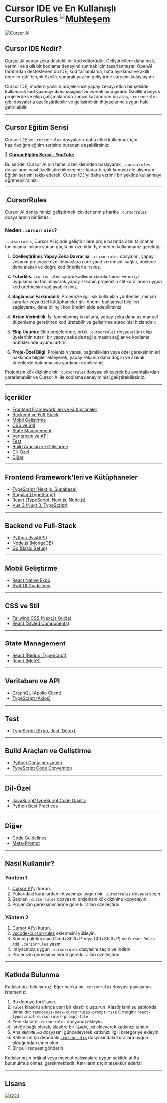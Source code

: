 # Cursor IDE ve En Kullanışlı CursorRules [![Muhteşem](https://cdn.rawgit.com/sindresorhus/awesome/d7305f38d29fed78fa85652e3a63e154dd8e8829/media/badge.svg)](https://github.com/sindresorhus/awesome)

![Cursor AI](https://webfellas.com.tr/wp-content/uploads/2025/01/cursor-ai.jpg)

## Cursor IDE Nedir?

[Cursor AI](https://cursor.sh/) yapay zeka destekli bir kod editörüdür. Geliştiricilere daha hızlı, verimli ve akıllı bir kodlama deneyimi sunmak için tasarlanmıştır. OpenAI tarafından desteklenen bu IDE, kod tamamlama, hata ayıklama ve akıllı öneriler gibi birçok özellik sunarak yazılım geliştirme sürecini kolaylaştırır.

Cursor IDE, modern yazılım projelerinde yapay zekayı etkin bir şekilde kullanarak kod yazmayı daha sezgisel ve verimli hale getirir. Özellikle büyük projelerde ve ekip çalışmalarında zaman kazandıran bu araç, `.cursorrules` gibi dosyalarla özelleştirilebilir ve geliştiricinin ihtiyaçlarına uygun hale getirilebilir.

---

## Cursor Eğitim Serisi

Cursor IDE ve `.cursorrules` dosyalarını daha etkili kullanmak için hazırladığım eğitim serisine buradan ulaşabilirsiniz:

🎥 [**Cursor Eğitim Serisi - YouTube**](https://www.youtube.com/watch?v=tSLuscvFn1A&list=PL5GV3qXlTyqNK56uV4LoeSUFisGtqf5M7)

Bu seride, Cursor AI'nin temel özelliklerinden başlayarak, `.cursorrules` dosyalarını nasıl özelleştirebileceğinize kadar birçok konuyu ele alıyorum. Eğitim serisini takip ederek, Cursor IDE'yi daha verimli bir şekilde kullanmayı öğrenebilirsiniz.

---

## .CursorRules

Cursor AI deneyiminizi geliştirmek için derlenmiş harika `.cursorrules` dosyalarının bir listesi.

### Neden `.cursorrules`?

`.cursorrules`, Cursor AI içinde geliştiricilere proje bazında özel talimatlar tanımlama imkanı sunan güçlü bir özelliktir. İşte neden kullanmanız gerektiği:

1. **Özelleştirilmiş Yapay Zeka Davranışı**: `.cursorrules` dosyaları, yapay zekanın projenize özel ihtiyaçlara göre yanıt vermesini sağlar, böylece daha alakalı ve doğru kod önerileri alırsınız.

2. **Tutarlılık**: `.cursorrules` içinde kodlama standartlarını ve en iyi uygulamaları tanımlayarak yapay zekanın projenizin stil kurallarına uygun kod üretmesini sağlayabilirsiniz.

3. **Bağlamsal Farkındalık**: Projenizle ilgili sık kullanılan yöntemler, mimari kararlar veya özel kütüphaneler gibi önemli bağlamsal bilgileri sağlayarak, daha bilinçli kod üretimi elde edebilirsiniz.

4. **Artan Verimlilik**: İyi tanımlanmış kurallarla, yapay zeka daha az manuel düzenleme gerektiren kod üretebilir ve geliştirme sürecinizi hızlandırır.

5. **Ekip Uyumu**: Ekip projelerinde, ortak `.cursorrules` dosyası tüm ekip üyelerinin tutarlı bir yapay zeka desteği almasını sağlar ve kodlama pratiklerinde uyumu artırır.

6. **Proje-Özel Bilgi**: Projenizin yapısı, bağımlılıkları veya özel gereksinimleri hakkında bilgiler ekleyerek, yapay zekanın daha doğru ve alakalı önerilerde bulunmasına yardımcı olabilirsiniz.

Projenizin kök dizinine bir `.cursorrules` dosyası ekleyerek bu avantajlardan yararlanabilir ve Cursor AI ile kodlama deneyiminizi geliştirebilirsiniz.

---

## İçerikler

- [Frontend Framework'leri ve Kütüphaneler](#frontend-frameworkleri-ve-kütüphaneler)
- [Backend ve Full-Stack](#backend-ve-full-stack)
- [Mobil Geliştirme](#mobil-geliştirme)
- [CSS ve Stil](#css-ve-stil)
- [State Management](#state-management)
- [Veritabanı ve API](#veritabanı-ve-api)
- [Test](#test)
- [Build Araçları ve Geliştirme](#build-aracları-ve-geliştirme)
- [Dil-Özel](#dil-özel)
- [Diğer](#diğer)

---

## Frontend Framework'leri ve Kütüphaneler

- [TypeScript (Next.js, Supabase)](./rules/typescript-nextjs-supabase-cursorrules-prompt-file/.cursorrules)
- [Angular (TypeScript)](./rules/angular-typescript-cursorrules-prompt-file/.cursorrules)
- [React (TypeScript, Next.js, Node.js)](./rules/react-typescript-nextjs-nodejs-cursorrules-prompt-/.cursorrules)
- [Vue 3 (Nuxt 3, TypeScript)](./rules/vue-3-nuxt-3-typescript-cursorrules-prompt-file/.cursorrules)

---

## Backend ve Full-Stack

- [Python (FastAPI)](./rules/py-fast-api/.cursorrules)
- [Node.js (MongoDB)](./rules/nodejs-mongodb-cursorrules-prompt-file-tutorial/.cursorrules)
- [Go (Basic Setup)](./rules/htmx-go-basic-cursorrules-prompt-file/.cursorrules)

---

## Mobil Geliştirme

- [React Native Expo](./rules/react-native-expo-cursorrules-prompt-file/.cursorrules)
- [SwiftUI Guidelines](./rules/swiftui-guidelines-cursorrules-prompt-file/.cursorrules)

---

## CSS ve Stil

- [Tailwind CSS (Next.js Guide)](./rules/tailwind-css-nextjs-guide-cursorrules-prompt-file/.cursorrules)
- [React (Styled Components)](./rules/react-styled-components-cursorrules-prompt-file/.cursorrules)

---

## State Management

- [React (Redux, TypeScript)](./rules/react-redux-typescript-cursorrules-prompt-file/.cursorrules)
- [React (MobX)](./rules/react-mobx-cursorrules-prompt-file/.cursorrules)

---

## Veritabanı ve API

- [GraphQL (Apollo Client)](./rules/react-graphql-apollo-client-cursorrules-prompt-file/.cursorrules)
- [TypeScript (Axios)](./rules/typescript-axios-cursorrules-prompt-file/.cursorrules)

---

## Test

- [TypeScript (Expo, Jest, Detox)](./rules/typescript-expo-jest-detox-cursorrules-prompt-file/.cursorrules)

---

## Build Araçları ve Geliştirme

- [Python Containerization](./rules/python-containerization-cursorrules-prompt-file/.cursorrules)
- [TypeScript Code Convention](./rules/typescript-code-convention-cursorrules-prompt-file/.cursorrules)

---

## Dil-Özel

- [JavaScript/TypeScript Code Quality](./rules/javascript-typescript-code-quality-cursorrules-pro/.cursorrules)
- [Python Best Practices](./rules/python-cursorrules-prompt-file-best-practices/.cursorrules)

---

## Diğer

- [Code Guidelines](./rules/code-guidelines-cursorrules-prompt-file/.cursorrules)
- [Meta-Prompt](./rules/meta-prompt-cursorrules-prompt-file/.cursorrules)

---

## Nasıl Kullanılır?

### Yöntem 1
1. [Cursor AI](https://cursor.sh/)'yı kurun.
2. Yukarıdaki kurallardan ihtiyacınıza uygun bir `.cursorrules` dosyası seçin.
3. Seçilen `.cursorrules` dosyasını projenizin kök dizinine kopyalayın.
4. Projenizin gereksinimlerine göre kuralları özelleştirin.

### Yöntem 2
1. [Cursor AI](https://cursor.sh/)'yı kurun.
2. [vscode-cursor-rules](https://marketplace.visualstudio.com/items?itemName=BeilunYang.cursor-rules) eklentisini yükleyin.
3. Komut paletini açın (Cmd+Shift+P veya Ctrl+Shift+P) ve `Cursor Rules: Add .cursorrules` yazın.
4. İhtiyacınıza uygun `.cursorrules` dosyasını seçin ve indirin.
5. Projenizin gereksinimlerine göre kuralları özelleştirin.

---

## Katkıda Bulunma

Katkılarınızı bekliyoruz! Eğer harika bir `.cursorrules` dosyası paylaşmak isterseniz:

1. Bu depoyu fork'layın.
2. `rules` klasörü altında yeni bir klasör oluşturun. Klasör ismi şu şablonda olmalıdır:
   `teknoloji-odak-cursorrules-prompt-file`
   Örneğin: `react-typescript-cursorrules-prompt-file`
3. Yeni klasöre `.cursorrules` dosyanızı ekleyin.
4. İsteğe bağlı olarak, klasöre bir `README.md` ekleyerek katkınızı tanıtın.
5. Ana `README.md` dosyasını güncelleyerek katkınızı ilgili kategoriye ekleyin.
6. Katkınızın bu depodaki [`.cursorrules`](./.cursorrules) dosyasındaki kurallara uygun olduğundan emin olun.
7. Bir pull request gönderin.

Katkılarınızın orijinal veya mevcut çalışmalara uygun şekilde atıfta bulunulmuş olması gerekmektedir. Katkılarınız için teşekkür ederiz!

---

## Lisans

[![CC0](https://licensebuttons.net/p/zero/1.0/88x31.png)](https://creativecommons.org/publicdomain/zero/1.0/)
